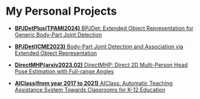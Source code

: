 # My Personal Projects

* [**BPJDetPlus(TPAMI2024)** BPJDet: Extended Object Representation for Generic Body-Part Joint Detection](https://hnuzhy.github.io/projects/BPJDet)

* [**BPJDet(ICME2023)** Body-Part Joint Detection and Association via Extended Object Representation](https://hnuzhy.github.io/projects/BPJDet)

* [**DirectMHP(arxiv2023.02)** DirectMHP: Direct 2D Multi-Person Head Pose Estimation with Full-range Angles](https://hnuzhy.github.io/projects/DirectMHP)

* [**AIClass(from year 2017 to 2021)** AIClass: Automatic Teaching Assistance System Towards Classrooms for K-12 Education](https://hnuzhy.github.io/projects/AIClass)
